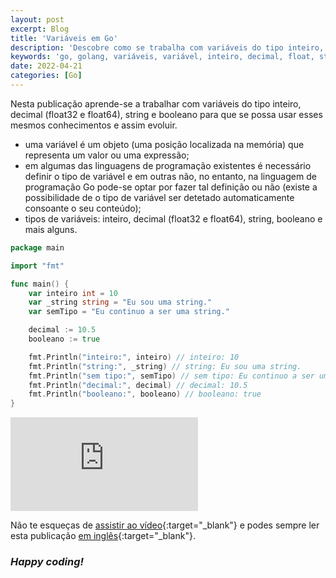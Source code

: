 ```yaml
---
layout: post
excerpt: Blog
title: 'Variáveis em Go'
description: 'Descobre como se trabalha com variáveis do tipo inteiro, decimal (float32 e float64), string e booleano na linguagem de programação Go. Obtém respostas às tuas dúvidas com a teoria e os exemplos apresentados.'
keywords: 'go, golang, variáveis, variável, inteiro, decimal, float, string, booleano, publicação'
date: 2022-04-21
categories: [Go]
---
```


Nesta publicação aprende-se a trabalhar com variáveis do tipo inteiro, decimal (float32 e float64), string e booleano para que se possa usar esses mesmos conhecimentos e assim evoluir.

- uma variável é um objeto (uma posição localizada na memória) que representa um valor ou uma expressão;
- em algumas das linguagens de programação existentes é necessário definir o tipo de variável e em outras não, no entanto, na linguagem de programação Go pode-se optar por fazer tal definição ou não (existe a possibilidade de o tipo de variável ser detetado automaticamente consoante o seu conteúdo);
- tipos de variáveis: inteiro, decimal (float32 e float64), string, booleano e mais alguns.

```go
package main

import "fmt"

func main() {
	var inteiro int = 10
	var _string string = "Eu sou uma string."
	var semTipo = "Eu continuo a ser uma string."

	decimal := 10.5
	booleano := true

	fmt.Println("inteiro:", inteiro) // inteiro: 10
	fmt.Println("string:", _string) // string: Eu sou uma string.
	fmt.Println("sem tipo:", semTipo) // sem tipo: Eu continuo a ser uma string.
	fmt.Println("decimal:", decimal) // decimal: 10.5
	fmt.Println("booleano:", booleano) // booleano: true
}
```

<div class="video-container">
  <iframe src="https://www.youtube.com/embed/DrlftMQf8jw" frameborder="0" allowfullscreen></iframe>
</div>

Não te esqueças de [assistir ao vídeo](https://youtu.be/DrlftMQf8jw){:target="\_blank"} e podes sempre ler esta publicação [em inglês](https://nelsonsilvadev.com/blog/20220421/variables-in-go/){:target="\_blank"}.

### _Happy coding!_
